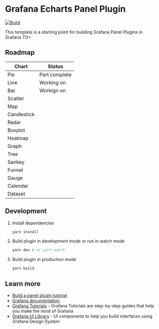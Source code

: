 # Grafana Echarts Panel Plugin

[![Build](https://github.com/grafana/grafana-starter-panel/workflows/CI/badge.svg)](https://github.com/grafana/grafana-starter-panel/actions?query=workflow%3A%22CI%22)

This template is a starting point for building Grafana Panel Plugins in Grafana 7.0+

## Roadmap

Chart|Status
-|-
Pie| Part complete
Line| Working on
Bar | Workign on
Scatter|
Map|
Candlestick|
Radar|
Boxplot|
Heatmap|
Graph|
Tree|
Sankey|
Funnel|
Gauge|
Calendar|
Dataset|




## Development

1. Install dependencies

   ```bash
   yarn install
   ```

2. Build plugin in development mode or run in watch mode

   ```bash
   yarn dev # or yarn watch
   ```

3. Build plugin in production mode

   ```bash
   yarn build
   ```

## Learn more

- [Build a panel plugin tutorial](https://grafana.com/tutorials/build-a-panel-plugin)
- [Grafana documentation](https://grafana.com/docs/)
- [Grafana Tutorials](https://grafana.com/tutorials/) - Grafana Tutorials are step-by-step guides that help you make the most of Grafana
- [Grafana UI Library](https://developers.grafana.com/ui) - UI components to help you build interfaces using Grafana Design System
